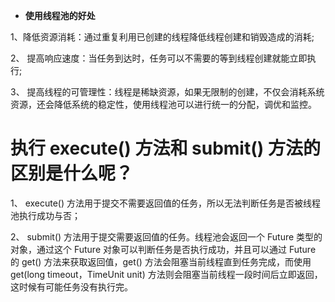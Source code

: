 -   **使用线程池的好处**

1、降低资源消耗：通过重复利用已创建的线程降低线程创建和销毁造成的消耗;

2、 提高响应速度：当任务到达时，任务可以不需要的等到线程创建就能立即执行;

3、 提高线程的可管理性：线程是稀缺资源，如果无限制的创建，不仅会消耗系统资源，还会降低系统的稳定性，使用线程池可以进行统一的分配，调优和监控。

# 执行 execute() 方法和 submit() 方法的区别是什么呢？

1、 execute() 方法用于提交不需要返回值的任务，所以无法判断任务是否被线程池执行成功与否；

2、 submit() 方法用于提交需要返回值的任务。线程池会返回一个 Future 类型的对象，通过这个 Future 对象可以判断任务是否执行成功，并且可以通过 Future 的 get() 方法来获取返回值，get() 方法会阻塞当前线程直到任务完成，而使用 get(long timeout，TimeUnit unit) 方法则会阻塞当前线程一段时间后立即返回，这时候有可能任务没有执行完。